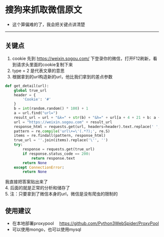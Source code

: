 #  搜狗来抓取微信原文

 - 这个算偏难的了，我会把关键点讲清楚

***
##  关键点

 1. cookie 先到 https://weixin.sogou.com/ 下登录你的微信，打开F12刷新，看到请求头里面的cookie复制下来
 2. type = 2 是代表文章的意思
 3. 根据拿到的url构造新的url，他比我们拿到的差点参数
```python
def get_detail(url):
    global true_url
    header = {
        'Cookie': '#'
    }
    b = int(random.random() * 100) + 1
    a = url.find("url=")
    result_url = url + "&k=" + str(b) + "&h=" + url[a + 4 + 21 + b: a + 4 + 21 + b + 1]
    url = "https://weixin.sogou.com" + result_url
    response_html = requests.get(url, headers=header).text.replace(' ', '')
    pattern = re.compile('url\+=\'(.*?);', re.S)
    items = re.findall(pattern, response_html)
    true_url = ''.join(items).replace('\'', '')
    try:
        response = requests.get(true_url)
        if response.status_code == 200:
            return response.text
        return None
    except ConnectionError:
        return None
```
我直接把答案贴出来了<br/>
4. 后面的就是正常的分析和储存了<br/>
5. 注：只要拿到了微信本身的url，微信是没有爬虫的限制的

##  使用建议
 - 在本地部署proxypool 　https://github.com/Python3WebSpider/ProxyPool
 - 可以使用mongo，也可以使用mysql
